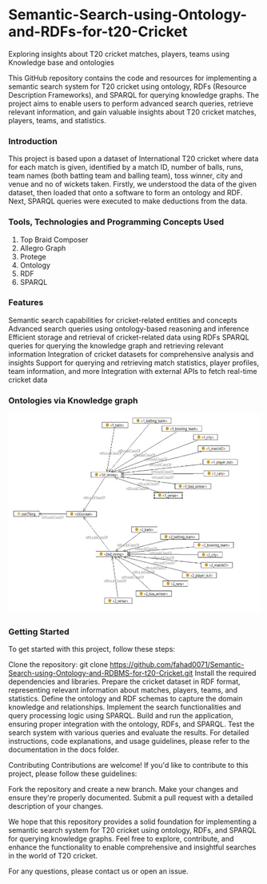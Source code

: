 # Semantic-Search-using-Ontology-and-RDFs-for-t20-Cricket
Exploring insights about T20 cricket matches, players, teams using Knowledge base and ontologies

This GitHub repository contains the code and resources for implementing a semantic search system for T20 cricket using ontology, RDFs (Resource Description Frameworks), and SPARQL for querying knowledge graphs. The project aims to enable users to perform advanced search queries, retrieve relevant information, and gain valuable insights about T20 cricket matches, players, teams, and statistics.

### Introduction

This project is based upon a dataset of International T20 cricket where data for each match
is given, identified by a match ID, number of balls, runs, team names (both batting team and
balling team), toss winner, city and venue and no of wickets taken. Firstly, we understood
the data of the given dataset, then loaded that onto a software to form an ontology and
RDF. Next, SPARQL queries were executed to make deductions from the data.


### Tools, Technologies and Programming Concepts Used

1. Top Braid Composer
2. Allegro Graph
3. Protege
4. Ontology
5. RDF
6. SPARQL

### Features

Semantic search capabilities for cricket-related entities and concepts
Advanced search queries using ontology-based reasoning and inference
Efficient storage and retrieval of cricket-related data using RDFs
SPARQL queries for querying the knowledge graph and retrieving relevant information
Integration of cricket datasets for comprehensive analysis and insights
Support for querying and retrieving match statistics, player profiles, team information, and more
Integration with external APIs to fetch real-time cricket data

### Ontologies via Knowledge graph 
<img src="krr_graph.bmp" width="800" height="400">


### Getting Started

To get started with this project, follow these steps:

Clone the repository: git clone https://github.com/fahad0071/Semantic-Search-using-Ontology-and-RDBMS-for-t20-Cricket.git
Install the required dependencies and libraries.
Prepare the cricket dataset in RDF format, representing relevant information about matches, players, teams, and statistics.
Define the ontology and RDF schemas to capture the domain knowledge and relationships.
Implement the search functionalities and query processing logic using SPARQL.
Build and run the application, ensuring proper integration with the ontology, RDFs, and SPARQL.
Test the search system with various queries and evaluate the results.
For detailed instructions, code explanations, and usage guidelines, please refer to the documentation in the docs folder.

Contributing
Contributions are welcome! If you'd like to contribute to this project, please follow these guidelines:

Fork the repository and create a new branch.
Make your changes and ensure they're properly documented.
Submit a pull request with a detailed description of your changes.

We hope that this repository provides a solid foundation for implementing a semantic search system for T20 cricket using ontology, RDFs, and SPARQL for querying knowledge graphs. Feel free to explore, contribute, and enhance the functionality to enable comprehensive and insightful searches in the world of T20 cricket.

For any questions, please contact us or open an issue.
